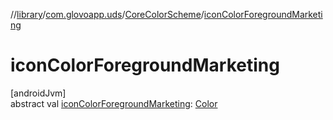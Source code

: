 //[library](../../../index.md)/[com.glovoapp.uds](../index.md)/[CoreColorScheme](index.md)/[iconColorForegroundMarketing](icon-color-foreground-marketing.md)

# iconColorForegroundMarketing

[androidJvm]\
abstract val [iconColorForegroundMarketing](icon-color-foreground-marketing.md): [Color](https://developer.android.com/reference/kotlin/androidx/compose/ui/graphics/Color.html)
